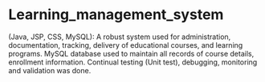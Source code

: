 # Learning_management_system
(Java, JSP, CSS, MySQL): A robust system used for administration, documentation, tracking, delivery of educational courses, and learning programs. MySQL database used to maintain all records of course details, enrollment information. Continual testing (Unit test), debugging, monitoring and validation was done.
